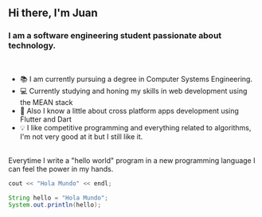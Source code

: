 ## Hi there, I'm Juan 

### I am a software engineering student passionate about technology.

<br/>

* 📚 I am currently pursuing a degree in Computer Systems Engineering.
* 💻 Currently studying and honing my skills in web development using the MEAN stack
* 📱 Also I know a little about cross platform apps development using Flutter and Dart
* 💡 I like competitive programming and everything related to algorithms, I'm not very good at it but I still like it.



<br/>
Everytime I write a "hello world" program in a new programming language I can feel the power in my hands.

```CPP
cout << "Hola Mundo" << endl;
```

```JAVA
String hello = "Hola Mundo";
System.out.println(hello);
```

